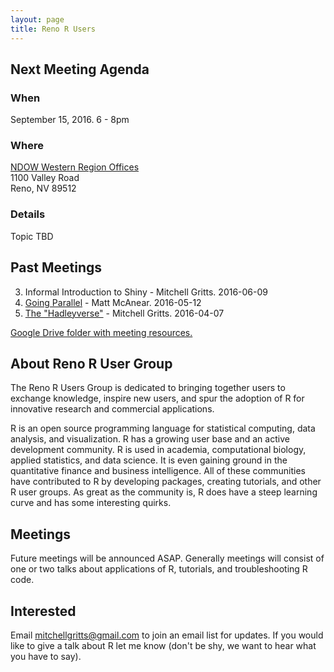 ```yaml
---
layout: page
title: Reno R Users
---
```


## Next Meeting Agenda

### When  

September 15, 2016. 6 - 8pm

### Where  

[NDOW Western Region Offices](https://www.google.com/maps/place/1100+Valley+Rd,+Reno,+NV+89512/@39.539581,-119.8095262,17z/data=!3m1!4b1!4m5!3m4!1s0x809947466581b999:0x374bb4c69fb28ce3!8m2!3d39.5395769!4d-119.8073322)  
1100 Valley Road  
Reno, NV 89512

### Details

Topic TBD

## Past Meetings

3) Informal Introduction to Shiny - Mitchell Gritts. 2016-06-09
2) [Going Parallel](https://github.com/mcanearm/rrug_presentation) - Matt McAnear. 2016-05-12  
1) [The "Hadleyverse"](https://docs.google.com/presentation/d/109XsZyQ1rti9MhZUniyk9iaxgSth5hcQZStK9u9b5VQ/edit#slide=id.p) - Mitchell Gritts. 2016-04-07

[Google Drive folder with meeting resources.](https://drive.google.com/folderview?id=0B1OupsoLNZvkQjl1M29xNWsxVjQ&usp=sharing)

##  About Reno R User Group

The Reno R Users Group is dedicated to bringing together users to exchange knowledge, inspire new users, and spur the adoption of R for innovative research and commercial applications.

R is an open source programming language for statistical computing, data analysis, and visualization. R has a growing user base and an active development community. R is used in academia, computational biology, applied statistics, and data science. It is even gaining ground in the quantitative finance and business intelligence. All of these communities have contributed to R by developing packages, creating tutorials, and other R user groups. As great as the community is, R does have a steep learning curve and has some interesting quirks.

## Meetings

Future meetings will be announced ASAP. Generally meetings will consist of one or two talks about applications of R, tutorials, and troubleshooting R code.

## Interested

Email mitchellgritts@gmail.com to join an email list for updates. If you would like to give a talk about R let me know (don't be shy, we want to hear what you have to say).
